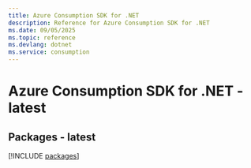 ```yaml
---
title: Azure Consumption SDK for .NET
description: Reference for Azure Consumption SDK for .NET
ms.date: 09/05/2025
ms.topic: reference
ms.devlang: dotnet
ms.service: consumption
---
```

# Azure Consumption SDK for .NET - latest
## Packages - latest
[!INCLUDE [packages](consumption-index.md)]